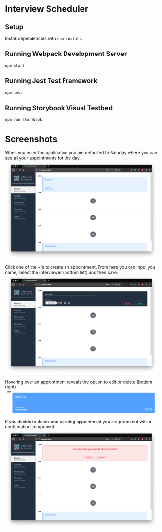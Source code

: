 # Interview Scheduler

## Setup

Install dependencies with `npm install`.

## Running Webpack Development Server

```sh
npm start
```

## Running Jest Test Framework

```sh
npm test
```

## Running Storybook Visual Testbed

```sh
npm run storybook
```

# Screenshots
When you enter the application you are defaulted to Monday where you can see all your appointments for the day.
!["Home Screen](https://raw.githubusercontent.com/Isams01/scheduler/main/docs/home-screen.png)

Click one of the +'s to create an appointment. From here you can input you name, select the interviewer (bottom left) and then save.
!["Edit/Save appointment"](https://raw.githubusercontent.com/Isams01/scheduler/main/docs/edit-appointment.png)

Hovering over an appiontment reveals the option to edit or delete (bottom right)
!["Hover to show edit delete buttons"](https://raw.githubusercontent.com/Isams01/scheduler/main/docs/appointment-hover.png)

If you decide to delete and existing appointment you are prompted with a confirmation component.
!["Confirm Delete appointment"](https://raw.githubusercontent.com/Isams01/scheduler/main/docs/confirm-delete.png)

